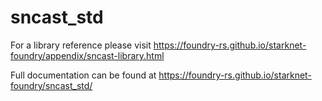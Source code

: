 # sncast_std

For a library reference please visit https://foundry-rs.github.io/starknet-foundry/appendix/sncast-library.html

Full documentation can be found at https://foundry-rs.github.io/starknet-foundry/sncast_std/

